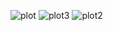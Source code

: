 
![plot](https://github.com/meensrinivasan/tidytuesdaysubmissions/blob/master/week7/percentGDP.png)
![plot3](https://github.com/meensrinivasan/tidytuesdaysubmissions/blob/master/week7/energy.png)
![plot2](https://github.com/meensrinivasan/tidytuesdaysubmissions/blob/master/week7/actualbudget.png)
